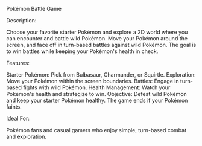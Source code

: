 Pokémon Battle Game

Description:

Choose your favorite starter Pokémon and explore a 2D world where you can encounter and battle wild Pokémon. Move your Pokémon around the screen, and face off in turn-based battles against wild Pokémon. The goal is to win battles while keeping your Pokémon's health in check.

Features:

Starter Pokémon: Pick from Bulbasaur, Charmander, or Squirtle.
Exploration: Move your Pokémon within the screen boundaries.
Battles: Engage in turn-based fights with wild Pokémon.
Health Management: Watch your Pokémon's health and strategize to win.
Objective:
Defeat wild Pokémon and keep your starter Pokémon healthy. The game ends if your Pokémon faints.

Ideal For:

Pokémon fans and casual gamers who enjoy simple, turn-based combat and exploration.
